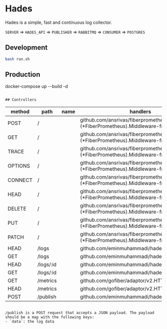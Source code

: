 # Hades

Hades is a simple, fast and continuous log collector.

`SERVER` => `HADES_API` => `PUBLISHER` => `RABBITMQ` => `CONSUMER` => `POSTGRES`

## Development
```bash
bash run.sh
```

## Production
docker-compose up --build -d
```

## Controllers
```
method  | path      | name | handlers
------  | ----      | ---- | --------
POST    | /         |      | github.com/ansrivas/fiberprometheus/v2.(*FiberPrometheus).Middleware-fm
GET     | /         |      | github.com/ansrivas/fiberprometheus/v2.(*FiberPrometheus).Middleware-fm
TRACE   | /         |      | github.com/ansrivas/fiberprometheus/v2.(*FiberPrometheus).Middleware-fm
OPTIONS | /         |      | github.com/ansrivas/fiberprometheus/v2.(*FiberPrometheus).Middleware-fm
CONNECT | /         |      | github.com/ansrivas/fiberprometheus/v2.(*FiberPrometheus).Middleware-fm
HEAD    | /         |      | github.com/ansrivas/fiberprometheus/v2.(*FiberPrometheus).Middleware-fm
DELETE  | /         |      | github.com/ansrivas/fiberprometheus/v2.(*FiberPrometheus).Middleware-fm
PUT     | /         |      | github.com/ansrivas/fiberprometheus/v2.(*FiberPrometheus).Middleware-fm
PATCH   | /         |      | github.com/ansrivas/fiberprometheus/v2.(*FiberPrometheus).Middleware-fm
HEAD    | /logs     |      | github.com/eminmuhammadi/hades/api.Index
GET     | /logs     |      | github.com/eminmuhammadi/hades/api.Index
HEAD    | /logs/:id |      | github.com/eminmuhammadi/hades/api.ByID
GET     | /logs/:id |      | github.com/eminmuhammadi/hades/api.ByID
GET     | /metrics  |      | github.com/gofiber/adaptor/v2.HTTPHandler.func1
HEAD    | /metrics  |      | github.com/gofiber/adaptor/v2.HTTPHandler.func1
POST    | /publish  |      | github.com/eminmuhammadi/hades/api.Create
```

/publish is a POST request that accepts a JSON payload. The payload should be a map with the following keys:
- `data`: the log data